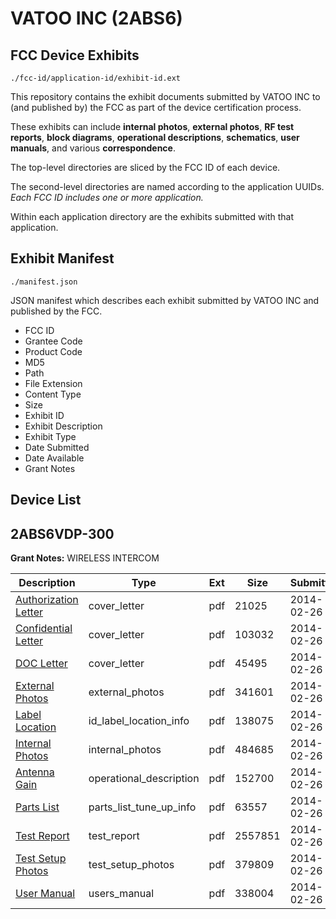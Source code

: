 # VATOO INC (2ABS6)
## FCC Device Exhibits

```
./fcc-id/application-id/exhibit-id.ext
```

This repository contains the exhibit documents submitted by VATOO INC to (and published by) the FCC as part of the device certification process.

These exhibits can include **internal photos**, **external photos**, **RF test reports**, **block diagrams**, **operational descriptions**, **schematics**, **user manuals**, and various **correspondence**.

The top-level directories are sliced by the FCC ID of each device.

The second-level directories are named according to the application UUIDs. *Each FCC ID includes one or more application.*

Within each application directory are the exhibits submitted with that application. 

## Exhibit Manifest

```
./manifest.json
```

JSON manifest which describes each exhibit submitted by VATOO INC and published by the FCC.

- FCC ID
- Grantee Code
- Product Code
- MD5
- Path
- File Extension
- Content Type
- Size
- Exhibit ID
- Exhibit Description
- Exhibit Type
- Date Submitted
- Date Available
- Grant Notes

## Device List
## 2ABS6VDP-300
**Grant Notes:** WIRELESS INTERCOM

| Description | Type | Ext | Size | Submitted | Available |
| ----------- | ---- | --- | ---- | --------- | --------- |
| [Authorization Letter](2ABS6VDP-300/1e2af71b786dc9b425a42864eba35c9a/2201999.pdf) | cover_letter | pdf | 21025 | 2014-02-26 | 2014-02-26 |
| [Confidential Letter](2ABS6VDP-300/1e2af71b786dc9b425a42864eba35c9a/2202000.pdf) | cover_letter | pdf | 103032 | 2014-02-26 | 2014-02-26 |
| [DOC Letter](2ABS6VDP-300/1e2af71b786dc9b425a42864eba35c9a/2202001.pdf) | cover_letter | pdf | 45495 | 2014-02-26 | 2014-02-26 |
| [External Photos](2ABS6VDP-300/1e2af71b786dc9b425a42864eba35c9a/2202002.pdf) | external_photos | pdf | 341601 | 2014-02-26 | 2014-02-26 |
| [Label Location](2ABS6VDP-300/1e2af71b786dc9b425a42864eba35c9a/2202004.pdf) | id_label_location_info | pdf | 138075 | 2014-02-26 | 2014-02-26 |
| [Internal Photos](2ABS6VDP-300/1e2af71b786dc9b425a42864eba35c9a/2202003.pdf) | internal_photos | pdf | 484685 | 2014-02-26 | 2014-02-26 |
| [Antenna Gain](2ABS6VDP-300/1e2af71b786dc9b425a42864eba35c9a/2202008.pdf) | operational_description | pdf | 152700 | 2014-02-26 | 2014-02-26 |
| [Parts List](2ABS6VDP-300/1e2af71b786dc9b425a42864eba35c9a/2202009.pdf) | parts_list_tune_up_info | pdf | 63557 | 2014-02-26 | 2014-02-26 |
| [Test Report](2ABS6VDP-300/1e2af71b786dc9b425a42864eba35c9a/2202005.pdf) | test_report | pdf | 2557851 | 2014-02-26 | 2014-02-26 |
| [Test Setup Photos](2ABS6VDP-300/1e2af71b786dc9b425a42864eba35c9a/2202006.pdf) | test_setup_photos | pdf | 379809 | 2014-02-26 | 2014-02-26 |
| [User Manual](2ABS6VDP-300/1e2af71b786dc9b425a42864eba35c9a/2202007.pdf) | users_manual | pdf | 338004 | 2014-02-26 | 2014-02-26 |
